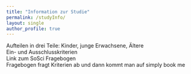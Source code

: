 ```yaml
---
title: "Information zur Studie"
permalink: /studyInfo/
layout: single
author_profile: true
---
```



Aufteilen in drei Teile: Kinder, junge Erwachsene, Ältere  
Ein- und Ausschlusskriterien  
Link zum SoSci Fragebogen  
Fragebogen fragt Kriterien ab und dann kommt man auf simply book me  
